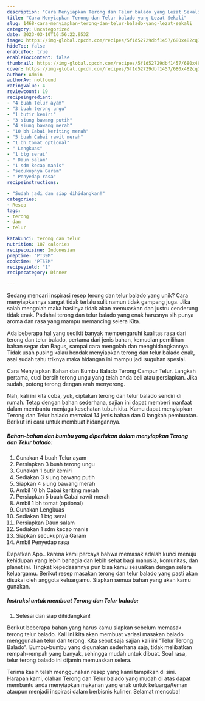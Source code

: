 ```yaml
---
description: "Cara Menyiapkan Terong dan Telur balado yang Lezat Sekali"
title: "Cara Menyiapkan Terong dan Telur balado yang Lezat Sekali"
slug: 1468-cara-menyiapkan-terong-dan-telur-balado-yang-lezat-sekali
category: Uncategorized
date: 2023-03-10T16:56:22.953Z
image: https://img-global.cpcdn.com/recipes/5f1d52729dbf1457/680x482cq70/terong-dan-telur-balado-foto-resep-utama.jpg
hideToc: false
enableToc: true
enableTocContent: false
thumbnail: https://img-global.cpcdn.com/recipes/5f1d52729dbf1457/680x482cq70/terong-dan-telur-balado-foto-resep-utama.jpg
cover: https://img-global.cpcdn.com/recipes/5f1d52729dbf1457/680x482cq70/terong-dan-telur-balado-foto-resep-utama.jpg
author: Admin
authorAv: notfound
ratingvalue: 4
reviewcount: 19
recipeingredient:
- "4 buah Telur ayam"
- "3 buah terong ungu"
- "1 butir kemiri"
- "3 siung bawang putih"
- "4 siung bawang merah"
- "10 bh Cabai keriting merah"
- "5 buah Cabai rawit merah"
- "1 bh tomat optional"
- " Lengkuas"
- "1 btg serai"
- " Daun salam"
- "1 sdm kecap manis"
- "secukupnya Garam"
- " Penyedap rasa"
recipeinstructions:

- "Sudah jadi dan siap dihidangkan!"
categories:
- Resep
tags:
- terong
- dan
- telur

katakunci: terong dan telur 
nutrition: 187 calories
recipecuisine: Indonesian
preptime: "PT39M"
cooktime: "PT57M"
recipeyield: "1"
recipecategory: Dinner

---
```





Sedang mencari inspirasi resep terong dan telur balado yang unik? Cara menyiapkannya sangat tidak terlalu sulit namun tidak gampang juga. Jika salah mengolah maka hasilnya tidak akan memuaskan dan justru cenderung tidak enak. Padahal terong dan telur balado yang enak harusnya sih punya aroma dan rasa yang mampu memancing selera Kita.





Ada beberapa hal yang sedikit banyak mempengaruhi kualitas rasa dari terong dan telur balado, pertama dari jenis bahan, kemudian pemilihan bahan segar dan Bagus, sampai cara mengolah dan menghidangkannya. Tidak usah pusing kalau hendak menyiapkan terong dan telur balado enak,      asal sudah tahu triknya maka hidangan ini mampu jadi suguhan spesial.














Cara Menyiapkan Bahan dan Bumbu Balado Terong Campur Telur. Langkah pertama, cuci bersih terong ungu yang telah anda beli atau persiapkan. Jika sudah, potong terong dengan arah menyerong.






Nah, kali ini kita coba, yuk, ciptakan terong dan telur balado sendiri di rumah. Tetap dengan bahan sederhana, sajian ini dapat memberi manfaat dalam membantu menjaga kesehatan tubuh kita. Kamu dapat menyiapkan Terong dan Telur balado memakai 14 jenis bahan dan 0 langkah pembuatan. Berikut ini cara untuk membuat hidangannya.

<!--inarticleads1-->

##### Bahan-bahan dan bumbu yang diperlukan dalam menyiapkan Terong dan Telur balado:

1. Gunakan 4 buah Telur ayam
1. Persiapkan 3 buah terong ungu
1. Gunakan 1 butir kemiri
1. Sediakan 3 siung bawang putih
1. Siapkan 4 siung bawang merah
1. Ambil 10 bh Cabai keriting merah
1. Persiapkan 5 buah Cabai rawit merah
1. Ambil 1 bh tomat (optional)
1. Gunakan  Lengkuas
1. Sediakan 1 btg serai
1. Persiapkan  Daun salam
1. Sediakan 1 sdm kecap manis
1. Siapkan secukupnya Garam
1. Ambil  Penyedap rasa


Dapatkan App.. karena kami percaya bahwa memasak adalah kunci menuju kehidupan yang lebih bahagia dan lebih sehat bagi manusia, komunitas, dan planet ini. Tingkat kepedasannya pun bisa kamu sesuaikan dengan selera keluargamu. Berikut resep masakan terong dan telur balado yang pasti akan disukai oleh anggota keluargamu. Siapkan semua bahan yang akan kamu gunakan. 

<!--inarticleads2-->

##### Instruksi untuk membuat Terong dan Telur balado:


1. Selesai dan siap dihidangkan!

Berikut beberapa bahan yang harus kamu siapkan sebelum memasak terong telur balado. Kali ini kita akan membuat variasi masakan balado menggunakan telur dan terong. Kita sebut saja sajian kali ini &#34;Telur Terong Balado&#34;. Bumbu-bumbu yang digunakan sederhana saja, tidak melibatkan rempah-rempah yang banyak, sehingga mudah untuk dibuat. Soal rasa, telur terong balado ini dijamin memuaskan selera. 

Terima kasih telah menggunakan resep yang kami tampilkan di sini. Harapan kami, olahan Terong dan Telur balado yang mudah di atas dapat membantu anda menyiapkan makanan yang enak untuk keluarga/teman ataupun menjadi inspirasi dalam berbisnis kuliner. Selamat mencoba!
